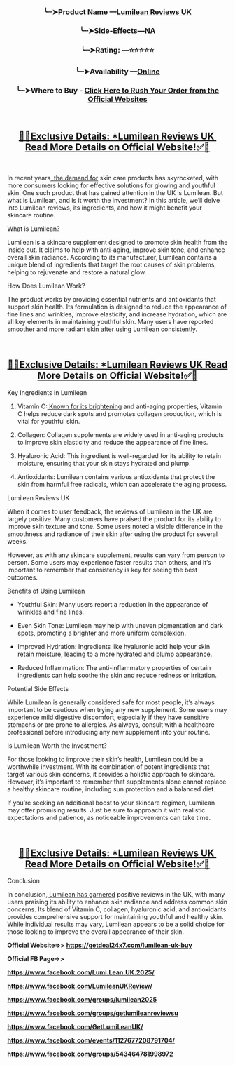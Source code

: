 <h3 class="CjVfdc" style="text-align: center;"><strong><span class="jgG6ef C9DxTc ">╰┈➤Product Name &mdash;</span><a class="XqQF9c" href="https://getdeal24x7.com/lumilean-uk-buy" target="_blank"><span class="jgG6ef C9DxTc ">Lumilean Reviews UK</span></a></strong></h3>
<h3 class="CjVfdc" style="text-align: center;"><strong><span class="jgG6ef C9DxTc ">╰┈➤Side-Effects&mdash;</span><a class="XqQF9c" href="https://getdeal24x7.com/lumilean-uk-buy" target="_blank"><span class="jgG6ef C9DxTc ">NA</span></a></strong></h3>
<h3 class="CjVfdc" style="text-align: center;"><strong><span class="jgG6ef C9DxTc ">╰┈➤Rating: &mdash;⭐⭐⭐⭐⭐</span></strong></h3>
<h3 class="CjVfdc" style="text-align: center;"><strong><span class="jgG6ef C9DxTc ">╰┈➤Availability &mdash;</span><a class="XqQF9c" href="https://getdeal24x7.com/lumilean-uk-buy" target="_blank"><span class="jgG6ef C9DxTc ">Online</span></a></strong></h3>
<h3 class="CjVfdc" style="text-align: center;"><strong><span class="jgG6ef C9DxTc ">╰┈➤Where to Buy -&nbsp;</span><a class="XqQF9c" href="https://getdeal24x7.com/lumilean-uk-buy" target="_blank"><span class="jgG6ef C9DxTc ">Click Here to Rush Your Order from the Official Websites</span></a></strong></h3>
<div class="PPhIP rviiZ">&nbsp;</div>
<h2 class="CjVfdc" style="text-align: center;"><a class="XqQF9c" href="https://getdeal24x7.com/lumilean-uk-buy" target="_blank"><span class="puwcIf C9DxTc ">🍁✅Exclusive Details: *Lumilean Reviews UK&nbsp; Read More Details on Official Website!✅🍁</span></a></h2>
<p>&nbsp;</p>
<p class="zfr3Q CDt4Ke " dir="ltr"><span class="C9DxTc ">In recent years,</span><a class="XqQF9c" href="https://www.facebook.com/LumileanUKReview/" target="_blank"><span class="C9DxTc ">&nbsp;the demand for</span></a><span class="C9DxTc ">&nbsp;skin care products has skyrocketed, with more consumers looking for effective solutions for glowing and youthful skin. One such product that has gained attention in the UK is Lumilean. But what is Lumilean, and is it worth the investment? In this article, we&rsquo;ll delve into Lumilean reviews, its ingredients, and how it might benefit your skincare routine.</span></p>
<p class="zfr3Q CDt4Ke " dir="ltr"><span class="C9DxTc ">What is Lumilean?</span></p>
<p class="zfr3Q CDt4Ke " dir="ltr"><span class="C9DxTc ">Lumilean is a skincare supplement designed to promote skin health from the inside out. It claims to help with anti-aging, improve skin tone, and enhance overall skin radiance. According to its manufacturer, Lumilean contains a unique blend of ingredients that target the root causes of skin problems, helping to rejuvenate and restore a natural glow.</span></p>
<p class="zfr3Q CDt4Ke " dir="ltr"><span class="C9DxTc ">How Does Lumilean Work?</span></p>
<p class="zfr3Q CDt4Ke " dir="ltr"><span class="C9DxTc ">The product works by providing essential nutrients and antioxidants that support skin health. Its formulation is designed to reduce the appearance of fine lines and wrinkles, improve elasticity, and increase hydration, which are all key elements in maintaining youthful skin. Many users have reported smoother and more radiant skin after using Lumilean consistently.</span></p>
<div class="PPhIP rviiZ">&nbsp;</div>
<h2 class="CjVfdc" style="text-align: center;"><strong><a class="XqQF9c" href="https://getdeal24x7.com/lumilean-uk-buy" target="_blank"><span class="puwcIf C9DxTc ">🍁✅Exclusive Details: *Lumilean Reviews UK Read More Details on Official Website!✅🍁</span></a></strong></h2>
<p class="zfr3Q CDt4Ke " dir="ltr"><span class="C9DxTc ">Key Ingredients in Lumilean</span></p>
<ol class="n8H08c BKnRcf ">
<li class="zfr3Q TYR86d lsiHE " dir="ltr">
<p class="zfr3Q CDt4Ke " dir="ltr"><span class="C9DxTc ">Vitamin C</span><span class="C9DxTc ">:</span><a class="XqQF9c" href="https://www.facebook.com/Lumi.Lean.UK.2025/" target="_blank"><span class="C9DxTc ">&nbsp;Known for its brightening</span></a><span class="C9DxTc ">&nbsp;and anti-aging properties, Vitamin C helps reduce dark spots and promotes collagen production, which is vital for youthful skin.</span></p>
</li>
<li class="zfr3Q TYR86d lsiHE " dir="ltr">
<p class="zfr3Q CDt4Ke " dir="ltr"><span class="C9DxTc ">Collagen</span><span class="C9DxTc ">: Collagen supplements are widely used in anti-aging products to improve skin elasticity and reduce the appearance of fine lines.</span></p>
</li>
<li class="zfr3Q TYR86d lsiHE " dir="ltr">
<p class="zfr3Q CDt4Ke " dir="ltr"><span class="C9DxTc ">Hyaluronic Acid</span><span class="C9DxTc ">: This ingredient is well-regarded for its ability to retain moisture, ensuring that your skin stays hydrated and plump.</span></p>
</li>
<li class="zfr3Q TYR86d lsiHE " dir="ltr">
<p class="zfr3Q CDt4Ke " dir="ltr"><span class="C9DxTc ">Antioxidants</span><span class="C9DxTc ">: Lumilean contains various antioxidants that protect the skin from harmful free radicals, which can accelerate the aging process.</span></p>
</li>
</ol>
<p class="zfr3Q CDt4Ke " dir="ltr"><span class="C9DxTc ">Lumilean Reviews UK</span></p>
<p class="zfr3Q CDt4Ke " dir="ltr"><span class="C9DxTc ">When it comes to user feedback, the reviews of Lumilean in the UK are largely positive. Many customers have praised the product for its ability to improve skin texture and tone. Some users noted a visible difference in the smoothness and radiance of their skin after using the product for several weeks.</span></p>
<p class="zfr3Q CDt4Ke " dir="ltr"><span class="C9DxTc ">However, as with any skincare supplement, results can vary from person to person. Some users may experience faster results than others, and it&rsquo;s important to remember that consistency is key for seeing the best outcomes.</span></p>
<p class="zfr3Q CDt4Ke " dir="ltr"><span class="C9DxTc ">Benefits of Using Lumilean</span></p>
<ul class="n8H08c UVNKR ">
<li class="zfr3Q TYR86d eD0Rn " dir="ltr">
<p class="zfr3Q CDt4Ke " dir="ltr"><span class="C9DxTc ">Youthful Skin</span><span class="C9DxTc ">: Many users report a reduction in the appearance of wrinkles and fine lines.</span></p>
</li>
<li class="zfr3Q TYR86d eD0Rn " dir="ltr">
<p class="zfr3Q CDt4Ke " dir="ltr"><span class="C9DxTc ">Even Skin Tone</span><span class="C9DxTc ">: Lumilean may help with uneven pigmentation and dark spots, promoting a brighter and more uniform complexion.</span></p>
</li>
<li class="zfr3Q TYR86d eD0Rn " dir="ltr">
<p class="zfr3Q CDt4Ke " dir="ltr"><span class="C9DxTc ">Improved Hydration</span><span class="C9DxTc ">: Ingredients like hyaluronic acid help your skin retain moisture, leading to a more hydrated and plump appearance.</span></p>
</li>
<li class="zfr3Q TYR86d eD0Rn " dir="ltr">
<p class="zfr3Q CDt4Ke " dir="ltr"><span class="C9DxTc ">Reduced Inflammation</span><span class="C9DxTc ">: The anti-inflammatory properties of certain ingredients can help soothe the skin and reduce redness or irritation.</span></p>
</li>
</ul>
<p class="zfr3Q CDt4Ke " dir="ltr"><span class="C9DxTc ">Potential Side Effects</span></p>
<p class="zfr3Q CDt4Ke " dir="ltr"><span class="C9DxTc ">While Lumilean is generally considered safe for most people, it&rsquo;s always important to be cautious when trying any new supplement. Some users may experience mild digestive discomfort, especially if they have sensitive stomachs or are prone to allergies. As always, consult with a healthcare professional before introducing any new supplement into your routine.</span></p>
<p class="zfr3Q CDt4Ke " dir="ltr"><span class="C9DxTc ">Is Lumilean Worth the Investment?</span></p>
<p class="zfr3Q CDt4Ke " dir="ltr"><span class="C9DxTc ">For those looking to improve their skin&rsquo;s health, Lumilean could be a worthwhile investment. With its combination of potent ingredients that target various skin concerns, it provides a holistic approach to skincare. However, it&rsquo;s important to remember that supplements alone cannot replace a healthy skincare routine, including sun protection and a balanced diet.</span></p>
<p class="zfr3Q CDt4Ke " dir="ltr"><span class="C9DxTc ">If you&rsquo;re seeking an additional boost to your skincare regimen, Lumilean may offer promising results. Just be sure to approach it with realistic expectations and patience, as noticeable improvements can take time.</span></p>
<div class="PPhIP rviiZ">&nbsp;</div>
<h2 class="CjVfdc" style="text-align: center;"><a class="XqQF9c" href="https://getdeal24x7.com/lumilean-uk-buy" target="_blank"><span class="puwcIf C9DxTc ">🍁✅Exclusive Details: *Lumilean Reviews UK&nbsp; Read More Details on Official Website!✅🍁</span></a></h2>
<p class="zfr3Q CDt4Ke " dir="ltr"><span class="C9DxTc ">Conclusion</span></p>
<p class="zfr3Q CDt4Ke " dir="ltr"><span class="C9DxTc ">In conclusion,</span><a class="XqQF9c" href="https://www.facebook.com/groups/lumilean2025" target="_blank"><span class="C9DxTc ">&nbsp;Lumilean has garnered</span></a><span class="C9DxTc ">&nbsp;positive reviews in the UK, with many users praising its ability to enhance skin radiance and address common skin concerns. Its blend of Vitamin C, collagen, hyaluronic acid, and antioxidants provides comprehensive support for maintaining youthful and healthy skin. While individual results may vary, Lumilean appears to be a solid choice for those looking to improve the overall appearance of their skin.</span></p>
<p class="zfr3Q CDt4Ke " dir="ltr"><strong><span class="jgG6ef C9DxTc ">Official Website=&gt;&gt;&nbsp;</span><a class="XqQF9c" href="https://getdeal24x7.com/lumilean-uk-buy" target="_blank"><span class="jgG6ef C9DxTc ">https</span><span class="jgG6ef C9DxTc ">://getdeal24x7.com/lumilean-uk-buy</span></a></strong></p>
<p class="zfr3Q CDt4Ke " dir="ltr"><strong><span class="jgG6ef C9DxTc ">Official FB Page=&gt;&gt;</span></strong></p>
<p class="zfr3Q CDt4Ke " dir="ltr"><strong><a class="XqQF9c" href="https://www.facebook.com/Lumi.Lean.UK.2025/" target="_blank"><span class="jgG6ef C9DxTc ">https://www.facebook.com/Lumi.Lean.UK.2025/</span></a></strong></p>
<p class="zfr3Q CDt4Ke " dir="ltr"><strong><a class="XqQF9c" href="https://www.facebook.com/LumileanUKReview/" target="_blank"><span class="jgG6ef C9DxTc ">https://www.facebook.com/LumileanUKReview/</span></a></strong></p>
<p class="zfr3Q CDt4Ke " dir="ltr"><strong><a class="XqQF9c" href="https://www.facebook.com/groups/lumilean2025" target="_blank"><span class="jgG6ef C9DxTc ">https://www.facebook.com/groups/lumilean2025</span></a></strong></p>
<p class="zfr3Q CDt4Ke " dir="ltr"><strong><a class="XqQF9c" href="https://www.facebook.com/groups/getlumileanreviewsu" target="_blank"><span class="jgG6ef C9DxTc ">https://www.facebook.com/groups/getlumileanreviewsu</span></a></strong></p>
<p class="zfr3Q CDt4Ke " dir="ltr"><strong><a class="XqQF9c" href="https://www.facebook.com/GetLumiLeanUK/" target="_blank"><span class="jgG6ef C9DxTc ">https://www.facebook.com/GetLumiLeanUK/</span></a></strong></p>
<p class="zfr3Q CDt4Ke " dir="ltr"><strong><a class="XqQF9c" href="https://www.facebook.com/events/1127677208791704/" target="_blank"><span class="jgG6ef C9DxTc ">https://www.facebook.com/events/1127677208791704/</span></a></strong></p>
<p class="zfr3Q CDt4Ke " dir="ltr"><strong><a class="XqQF9c" href="https://www.facebook.com/groups/543464781998972" target="_blank"><span class="jgG6ef C9DxTc ">https://www.facebook.com/groups/543464781998972</span></a></strong></p>
